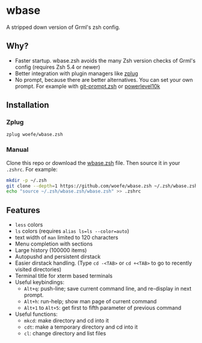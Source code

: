 # wbase
A stripped down version of Grml's zsh config.

## Why?
- Faster startup. wbase.zsh avoids the many Zsh version checks of Grml's config (requires Zsh 5.4 or newer)
- Better integration with plugin managers like [zplug](https://github.com/zplug/zplug)
- No prompt, because there are better alternatives. You can set your own prompt. For example with [git-prompt.zsh](https://github.com/woefe/git-prompt.zsh) or [powerlevel10k](https://github.com/romkatv/powerlevel10k)

## Installation
### Zplug
```
zplug woefe/wbase.zsh
```

### Manual
Clone this repo or download the [wbase.zsh](./wbase) file.
Then source it in your `.zshrc`. For example:

```bash
mkdir -p ~/.zsh
git clone --depth=1 https://github.com/woefe/wbase.zsh ~/.zsh/wbase.zsh
echo "source ~/.zsh/wbase.zsh/wbase.zsh" >> .zshrc
```

## Features
- `less` colors
- `ls` colors (requires `alias ls=ls --color=auto`)
- text width of `man` limited to 120 characters
- Menu completion with sections
- Large history (100000 items)
- Autopushd and persistent dirstack
- Easier dirstack handling. (Type `cd -<TAB>` or `cd +<TAB>` to go to recently visited directories)
- Terminal title for xterm based terminals
- Useful keybindings:
    - `Alt+q`: push-line; save current command line, and re-display in next prompt.
    - `Alt+h`: run-help; show man page of current command
    - `Alt+1` to `Alt+5`: get first to fifth parameter of previous command
- Useful functions:
    - `mkcd`: make directory and cd into it
    - `cdt`: make a temporary directory and cd into it
    - `cl`: change directory and list files
